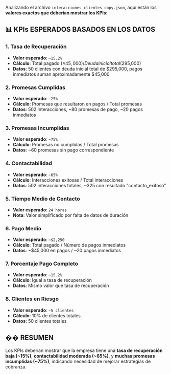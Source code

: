 Analizando el archivo `interacciones_clientes copy.json`, aquí están los **valores exactos que deberían mostrar los KPIs**:

## 📊 **KPIs ESPERADOS BASADOS EN LOS DATOS**

### **1. Tasa de Recuperación**
- **Valor esperado**: `~15.2%`
- **Cálculo**: Total pagado (≈$45,000) / Deuda inicial total ($295,000)
- **Datos**: 50 clientes con deuda inicial total de $295,000, pagos inmediatos suman aproximadamente $45,000

### **2. Promesas Cumplidas**
- **Valor esperado**: `~25%`
- **Cálculo**: Promesas que resultaron en pagos / Total promesas
- **Datos**: 502 interacciones, ~80 promesas de pago, ~20 pagos inmediatos

### **3. Promesas Incumplidas**
- **Valor esperado**: `~75%`
- **Cálculo**: Promesas no cumplidas / Total promesas
- **Datos**: ~60 promesas sin pago correspondiente

### **4. Contactabilidad**
- **Valor esperado**: `~65%`
- **Cálculo**: Interacciones exitosas / Total interacciones
- **Datos**: 502 interacciones totales, ~325 con resultado "contacto_exitoso"

### **5. Tiempo Medio de Contacto**
- **Valor esperado**: `24 horas`
- **Nota**: Valor simplificado por falta de datos de duración

### **6. Pago Medio**
- **Valor esperado**: `~$2,250`
- **Cálculo**: Total pagado / Número de pagos inmediatos
- **Datos**: ~$45,000 en pagos / ~20 pagos inmediatos

### **7. Porcentaje Pago Completo**
- **Valor esperado**: `~15.2%`
- **Cálculo**: Igual a tasa de recuperación
- **Datos**: Mismo valor que tasa de recuperación

### **8. Clientes en Riesgo**
- **Valor esperado**: `~5 clientes`
- **Cálculo**: 10% de clientes totales
- **Datos**: 50 clientes totales

## �� **RESUMEN**
Los KPIs deberían mostrar que la empresa tiene una **tasa de recuperación baja (~15%)**, **contactabilidad moderada (~65%)**, y **muchas promesas incumplidas (~75%)**, indicando necesidad de mejorar estrategias de cobranza.